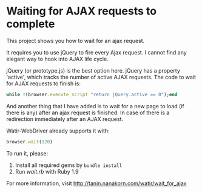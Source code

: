 Waiting for AJAX requests to complete
=========================

This project shows you how to wait for an ajax request.

It requires you to use jQuery to fire every Ajax request.
I cannot find any elegant way to hook into AJAX life cycle.

jQuery (or prototype.js) is the best option here. jQuery has a property 'active', which tracks the number of active AJAX requests.
The code to wait for AJAX requests to finish is:

```ruby
while !(browser.execute_script "return jQuery.active == 0");end
```

And another thing that I have added is to wait for a new page to load (if there is any) after an ajax request is finished.
In case of there is a redirection immediately after an AJAX request.

Watir-WebDriver already supports it with:

```ruby
browser.wait(120)
```

To run it, please:

1. Install all required gems by ```bundle install```
2. Run _wait.rb_ with Ruby 1.9

For more information, visit http://tanin.nanakorn.com/watir/wait_for_ajax
